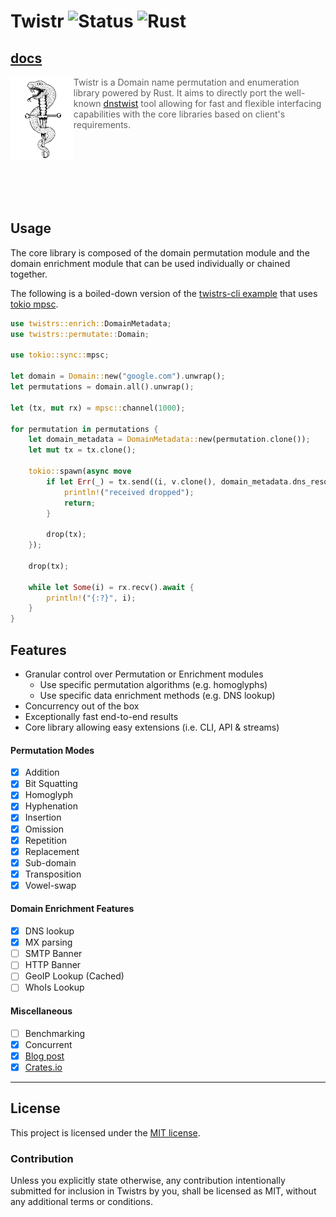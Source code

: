# Twistr ![Status](https://img.shields.io/static/v1?label=Status&message=beta&color=orange) ![Rust](https://github.com/JuxhinDB/twistrs/workflows/Rust/badge.svg?branch=master)

## [docs](https://docs.rs/twistrs)

<img align="left" width="20%" height="20%" src="res/logo-x1024.png">

> Twistr is a Domain name permutation and enumeration library powered by Rust. It aims to directly port the well-known [dnstwist](https://github.com/elceef/dnstwist) tool allowing for fast and flexible interfacing capabilities with the core libraries based on client's requirements.

<br/><br/><br/><br/><br/><br/>

## Usage

The core library is composed of the domain permutation module and the domain enrichment module that can be used individually or chained together.

The following is a boiled-down version of the [twistrs-cli example](examples/twistrs-cli/src/main.rs) that uses [tokio mpsc](https://docs.rs/tokio/0.2.22/tokio/sync/mpsc/index.html).

```rust
use twistrs::enrich::DomainMetadata;
use twistrs::permutate::Domain;

use tokio::sync::mpsc;

let domain = Domain::new("google.com").unwrap();
let permutations = domain.all().unwrap();

let (tx, mut rx) = mpsc::channel(1000);

for permutation in permutations {
    let domain_metadata = DomainMetadata::new(permutation.clone());
    let mut tx = tx.clone();

    tokio::spawn(async move
        if let Err(_) = tx.send((i, v.clone(), domain_metadata.dns_resolvable().await)).await {
            println!("received dropped");
            return;
        }

        drop(tx);
    });

    drop(tx);

    while let Some(i) = rx.recv().await {
        println!("{:?}", i);
    }
}
```

## Features

- Granular control over Permutation or Enrichment modules
  + Use specific permutation algorithms (e.g. homoglyphs)
  + Use specific data enrichment methods (e.g. DNS lookup)
- Concurrency out of the box
- Exceptionally fast end-to-end results
- Core library allowing easy extensions (i.e. CLI, API & streams)

#### Permutation Modes

- [x] Addition
- [x] Bit Squatting
- [x] Homoglyph
- [x] Hyphenation
- [x] Insertion
- [x] Omission
- [x] Repetition
- [x] Replacement
- [x] Sub-domain
- [x] Transposition
- [x] Vowel-swap

#### Domain Enrichment Features

- [x] DNS lookup
- [x] MX parsing
- [ ] SMTP Banner
- [ ] HTTP Banner
- [ ] GeoIP Lookup (Cached)
- [ ] WhoIs Lookup

#### Miscellaneous

- [ ] Benchmarking
- [x] Concurrent
- [x] [Blog post](https://blog.digital-horror.com/twistrs)
- [x] [Crates.io](https://crates.io/crates/twistrs)

---

## License

This project is licensed under the [MIT license](LICENSE).

### Contribution

Unless you explicitly state otherwise, any contribution intentionally submitted
for inclusion in Twistrs by you, shall be licensed as MIT, without any additional
terms or conditions.
